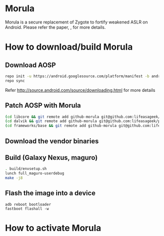 # Morula

Morula is a secure replacement of Zygote to fortify weakened ASLR on Android.
Please refer the paper, , for more details.

# How to download/build Morula

## Download AOSP
```sh
repo init -u https://android.googlesource.com/platform/manifest -b android-4.2.1_r1
repo sync
```

Refer http://source.android.com/source/downloading.html for more details


## Patch AOSP with Morula
```sh
(cd libcore && git remote add github-morula git@github.com:lifeasageek/platform_libcore.git && git pull github-morula morula)
(cd dalvik && git remote add github-morula git@github.com:lifeasageek/platform_dalvik.git && git pull github-morula morula)
(cd frameworks/base && git remote add github-morula git@github.com:lifeasageek/platform_frameworks_base.git && git pull github-morula morula)
```

## Download the vendor binaries

## Build (Galaxy Nexus, maguro)
```sh
. build/envsetup.sh
lunch full_maguro-userdebug
make -j8
```

## Flash the image into a device
```
adb reboot bootloader
fastboot flashall -w
```

# How to activate Morula
